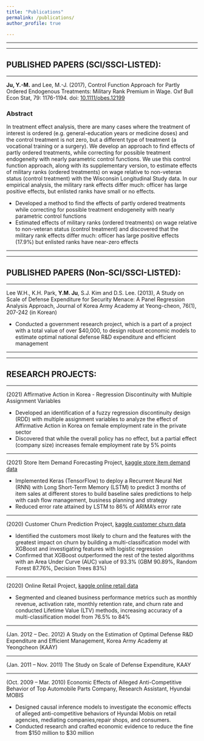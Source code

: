 ```yaml
---
title: "Publications"
permalink: /publications/
author_profile: true

---
```



--------------------------------------------------------------------------------------
--------------------------------------------------------------------------------------

## PUBLISHED PAPERS (SCI/SSCI-LISTED):

--------------------------------------------------------------------------------------

**Ju, Y.-M.** and Lee, M.-J. (2017), Control Function Approach for Partly Ordered Endogenous Treatments: Military Rank Premium in Wage. Oxf Bull Econ Stat, 79: 1176-1194. doi: [10.1111/obes.12199](https://doi.org/10.1111/obes.12199)

### Abstract
In treatment effect analysis, there are many cases where the treatment of interest is ordered (e.g. general-education years or medicine doses) and the control treatment is not zero, but a different type of treatment (a vocational training or a surgery). We develop an approach to find effects of partly ordered treatments, while correcting for possible treatment endogeneity with nearly parametric control functions. We use this control function approach, along with its supplementary version, to estimate effects of military ranks (ordered treatments) on wage relative to non-veteran status (control treatment) with the Wisconsin Longitudinal Study data. In our empirical analysis, the military rank effects differ much: officer has large positive effects, but enlisted ranks have small or no effects.

- Developed a method to find the effects of partly ordered treatments while correcting for possible treatment endogeneity with nearly parametric control functions
- Estimated effects of military ranks (ordered treatments) on wage relative to non-veteran status (control treatment) and discovered that the military rank effects differ much: officer has large positive effects (17.9%) but enlisted ranks have near-zero effects

--------------------------------------------------------------------------------------
--------------------------------------------------------------------------------------

## PUBLISHED PAPERS (Non-SCI/SSCI-LISTED):

--------------------------------------------------------------------------------------

Lee W.H., K.H. Park, **Y.M. Ju**, S.J. Kim and D.S. Lee. (2013), A Study on Scale of Defense Expenditure for Security Menace: A Panel Regression Analysis Approach, Journal of Korea Army Academy at Yeong-cheon, 76(1), 207-242 (in Korean)

- Conducted a government research project, which is a part of a project with a total value of over $40,000, to design robust economic models to estimate optimal national defense R&D expenditure and efficient management

--------------------------------------------------------------------------------------
--------------------------------------------------------------------------------------

## RESEARCH PROJECTS:

--------------------------------------------------------------------------------------

(2021) Affirmative Action in Korea - Regression Discontinuity with Multiple Assignment Variables
- Developed an identification of a fuzzy regression discontinuity design (RDD) with multiple assignment variables to analyze the effect of Affirmative Action in Korea on female employment rate in the private sector
- Discovered that while the overall policy has no effect, but a partial effect (company size) increases female employment rate by 5% points

--------------------------------------------------------------------------------------

(2021) Store Item Demand Forecasting Project, [kaggle store item demand data](https://github.com/ymju86/Store_Item_Demand_Forecasting_Project)
- Implemented Keras (TensorFlow) to deploy a Recurrent Neural Net (RNN) with Long Short-Term Memory (LSTM) to predict 3 months of item sales at different stores to build baseline sales predictions to help with cash flow management, business planning and strategy
- Reduced error rate attained by LSTM to 86% of ARIMA’s error rate
 
--------------------------------------------------------------------------------------

(2020) Customer Churn Prediction Project, [kaggle customer churn data](https://github.com/ymju86/Customer_Churn_Prediction_Project)
- Identified the customers most likely to churn and the features with the greatest impact on churn by building a multi-classification model with XGBoost and investigating features with logistic regression
- Confirmed that XGBoost outperformed the rest of the tested algorithms with an Area Under Curve (AUC) value of 93.3% (GBM 90.89%, Random Forest 87.76%, Decision Trees 83%)

--------------------------------------------------------------------------------------

(2020) Online Retail Project, [kaggle online retail data](https://github.com/ymju86/Online_Retail_Project)
- Segmented and cleaned business performance metrics such as monthly revenue, activation rate, monthly retention rate, and churn rate and conducted Lifetime Value (LTV) methods, increasing accuracy of a multi-classification model from 76.5% to 84%
 
--------------------------------------------------------------------------------------

(Jan. 2012 – Dec. 2012)  A Study on the Estimation of Optimal Defense R&D Expenditure and Efficient Management, Korea Army Academy at Yeongcheon (KAAY)

--------------------------------------------------------------------------------------

(Jan. 2011 – Nov. 2011)  The Study on Scale of Defense Expenditure, KAAY

--------------------------------------------------------------------------------------

(Oct. 2009 – Mar. 2010)  Economic Effects of Alleged Anti-Competitive Behavior of Top Automobile Parts Company, Research Assistant, Hyundai MOBIS
- Designed causal inference models to investigate the economic effects of alleged anti-competitive behaviors of Hyundai Mobis on retail agencies, mediating companies,repair shops, and consumers.
- Conducted research and crafted economic evidence to reduce the fine from $150 million to $30 million
